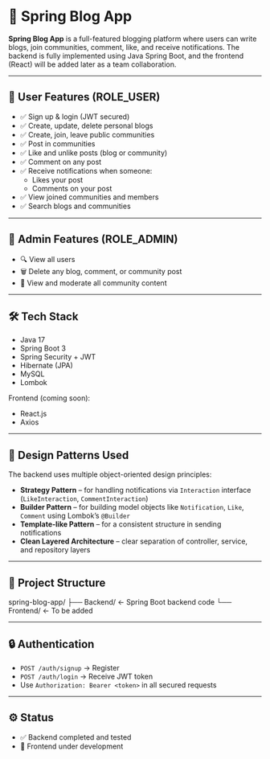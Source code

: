 # 📝 Spring Blog App

**Spring Blog App** is a full-featured blogging platform where users can write blogs, join communities, comment, like, and receive notifications. The backend is fully implemented using Java Spring Boot, and the frontend (React) will be added later as a team collaboration.

---

## 👤 User Features (ROLE_USER)

- ✅ Sign up & login (JWT secured)
- ✅ Create, update, delete personal blogs
- ✅ Create, join, leave public communities
- ✅ Post in communities
- ✅ Like and unlike posts (blog or community)
- ✅ Comment on any post
- ✅ Receive notifications when someone:
  - Likes your post
  - Comments on your post
- ✅ View joined communities and members
- ✅ Search blogs and communities

---

## 👑 Admin Features (ROLE_ADMIN)

- 🔍 View all users
- 🗑 Delete any blog, comment, or community post
- 🧵 View and moderate all community content

---

## 🛠 Tech Stack

- Java 17
- Spring Boot 3
- Spring Security + JWT
- Hibernate (JPA)
- MySQL
- Lombok

Frontend (coming soon):
- React.js
- Axios

---

## 🧠 Design Patterns Used

The backend uses multiple object-oriented design principles:

- **Strategy Pattern** – for handling notifications via `Interaction` interface (`LikeInteraction`, `CommentInteraction`)
- **Builder Pattern** – for building model objects like `Notification`, `Like`, `Comment` using Lombok’s `@Builder`
- **Template-like Pattern** – for a consistent structure in sending notifications
- **Clean Layered Architecture** – clear separation of controller, service, and repository layers

---

## 📂 Project Structure
spring-blog-app/
├── Backend/ ← Spring Boot backend code
└── Frontend/ ← To be added 


---

## 🔒 Authentication

- `POST /auth/signup` → Register
- `POST /auth/login` → Receive JWT token
- Use `Authorization: Bearer <token>` in all secured requests

---

## ⚙️ Status

- ✅ Backend completed and tested
- 🚧 Frontend under development

